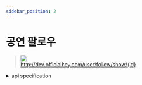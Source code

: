 ```yaml
---
sidebar_position: 2
---
```


# 공연 팔로우


> ![](https://img.shields.io/static/v1?label=&message=POST&color=brightgreen) <br/>
> http://dev.officialhey.com/user/follow/show/{id}

<details markdown="1">
<summary>api specification</summary>

#### Parameters
#### Headers
|      name     |           type            |  description  | required |
|:-------------:|:-------------------------:|:-------------:| :---: |
| Authorization | Bearer [TOKEN] 형식의 String | 사용자 인증 정보가 들어있는 토큰	 | **Required** |

#### Path
| name | type |  description  | required |
|:----:|:----:|:-------------:| :---: |
|  id  | Long | 팔로우 할 공연의 아이디 | **Required** |


#### Response

  <details markdown="1">
  <summary>200 OK : 팔로우 성공  </summary>

  ```
  {
  "ok": true,
  "data": {
    "userId": 1,
    "showId": 1,
    "message": "follow"
  }
}
  ```
  </details>
<br/>
<details markdown="1">
  <summary>200 OK : 팔로우 취소 성공 </summary>

  ```
  {
  "ok": true,
  "data": {
    "userId": 1,
    "showId": 1,
    "message": "unfollow"
  }
}
  ```


  </details>
<br/>

#### Error


<details markdown="1">
  <summary>401 UNAUTHORIZED : 로그인을 하지 않았을 경우 </summary>

  ```
  {
    "ok": false,
    "timestamp": "2024-04-18T16:20:43.101276",
    "status": 401,
    "error": "UNAUTHORIZED",
    "code": "SIGNIN_REQUIRED",
    "message": "로그인을 하지 않았습니다."
}
  ```


  </details>
<br/>

<details markdown="1">
  <summary>401 UNAUTHORIZED : JWT 토큰 형식이 맞지 않을 경우 </summary>

  ```
  {
    "ok": false,
    "timestamp": "2024-04-18T16:33:08.654105",
    "status": 401,
    "error": "UNAUTHORIZED",
    "code": "JWT_TOKEN_MALFORMED",
    "message": "JWT 토큰 형식이 맞지 않습니다."
}
  ```


  </details>
<br/>

<details markdown="1">
  <summary>4O4 NOT_FOUND : 공연을 찾을 수 없을 경우 </summary>

  ```
{
    "ok": false,
    "timestamp": "2024-04-18T16:24:34.500251",
    "status": 404,
    "error": "NOT_FOUND",
    "code": "SHOW_NOT_FOUND",
    "message": "공연을 찾을 수 없습니다."
}
  ```


  </details>

</details>
<br/>